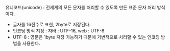 유니코드(unicode) : 전세계의 모든 문자를 처리할 수 있도록 만든 표준 문자 처리 방식이다.
- 글자를 16진수로 표현, 2byte로 저장된다.
- 인코딩 방식 지정 : 자바 : UTF-16, web : UTF-8
- UTF-8 : 영문은 1byte 저장 가능하기 때문에 가변적으로 처리할 수 있는 인코딩 방법을 사용한다.